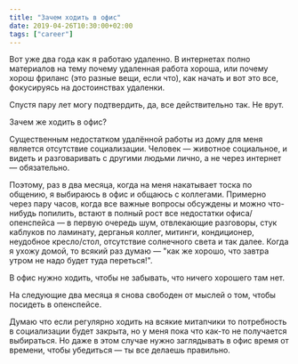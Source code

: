 ```yaml
---
title: "Зачем ходить в офис"
date: 2019-04-26T10:30:00+02:00
tags: ["career"]
---
```


Вот уже два года как я работаю удаленно. В интернетах полно материалов на тему почему удаленная работа хороша, или почему хорош фриланс (это разные вещи, если что), как начать и вот это все, фокусируясь на достоинствах удаленки.

Спустя пару лет могу подтвердить, да, все действительно так. Не врут. 

Зачем же ходить в офис?

Существенным недостатком удалённой работы из дому для меня является отсутствие социализации. Человек — животное социальное, и видеть и разговаривать с другими людьми лично, а не через интернет — обязательно. 

Поэтому, раз в два месяца, когда на меня накатывает тоска по общению, я выбираюсь в офис и общаюсь с коллегами. Примерно через пару часов, когда все важные вопросы обсуждены и можно что-нибудь попилить, встают в полный рост все недостатки офиса/опенспейса — в первую очередь шум, отвлекающие разговоры, стук каблуков по ламинату, дерганья коллег, митинги, кондиционер, неудобное кресло/стол, отсутствие солнечного света и так далее. Когда я ухожу домой, то всякий раз думаю — "как же хорошо, что завтра утром не надо будет туда переться!".

В офис нужно ходить, чтобы не забывать, что ничего хорошего там нет. 

На следующие два месяца я снова свободен от мыслей о том, чтобы посидеть в опенспейсе.

Думаю что если регулярно ходить на всякие митапчики то потребность в социализации будет закрыта, но у меня пока что как-то не получается выбираться. Но даже в этом случае нужно заглядывать в офис время от времени, чтобы убедиться — ты все делаешь правильно.
